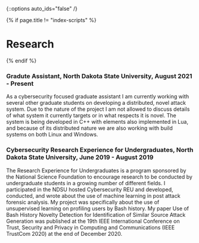 {::options auto_ids="false" /}

{% if page.title != "index-scripts" %}
# Research
{% endif %}

### **Gradute Assistant**, North Dakota State University, August 2021 - Present

As a cybersecurity focused graduate assistant I am currently working with several other graduate students on developing a distributed, novel attack system. Due to the nature of the project I am not allowed to discuss details of what system it currently targets or in what respects it is novel. The system is being developed in C++ with elements also implemented in Lua, and because of its distributed nature we are also working with build systems on both Linux and Windows. 

### **Cybersecurity Research Experience for Undergraduates**, North Dakota State University, June 2019 - August 2019

The Research Experience for Undergraduates is a program sponsored by the National Science Foundation to encourage research to be conducted by undergraduate students in a growing number of different fields. I participated in the NDSU hosted Cybersecurity REU and developed, conducted, and wrote about the use of machine learning in post attack forensic analysis. My project was specifically about the use of unsupervised learning on profiling users by Bash history. My paper Use of Bash History Novelty Detection for Identification of Similar Source Attack Generation was published at the 19th IEEE International Conference on Trust, Security and Privacy in Computing and Communications (IEEE TrustCom 2020) at the end of December 2020.